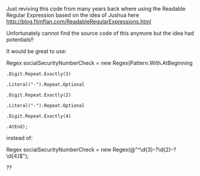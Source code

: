 Just reviving this code from many years back where using the Readable Regular Expression based on the idea of Jushua here http://blog.flimflan.com/ReadableRegularExpressions.html

Unfortunately cannot find the source code of this anymore but the idea had potentials!!

It would be great to use:

Regex socialSecurityNumberCheck = new Regex(Pattern.With.AtBeginning

    .Digit.Repeat.Exactly(3)

    .Literal("-").Repeat.Optional

    .Digit.Repeat.Exactly(2)

    .Literal("-").Repeat.Optional

    .Digit.Repeat.Exactly(4)

    .AtEnd);
instead of:

Regex socialSecurityNumberCheck = new Regex(@"^\d{3}-?\d{2}-?\d{4}$");

??